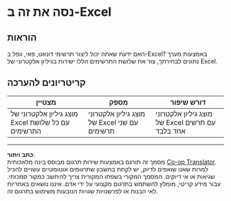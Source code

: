 <!--
CO_OP_TRANSLATOR_METADATA:
{
  "original_hash": "1e00fe6a244c2f8f9a794c862661dd4f",
  "translation_date": "2025-08-28T15:38:34+00:00",
  "source_file": "3-Data-Visualization/11-visualization-proportions/assignment.md",
  "language_code": "he"
}
-->
# נסה את זה ב-Excel

## הוראות

האם ידעת שאתה יכול ליצור תרשימי דונאט, פאי, וופל ב-Excel? באמצעות מערך נתונים לבחירתך, צור את שלושת התרשימים הללו ישירות בגיליון אלקטרוני של Excel.

## קריטריונים להערכה

| מצטיין                                                | מספק                                           | דורש שיפור                                         |
| ----------------------------------------------------- | --------------------------------------------- | ------------------------------------------------- |
| מוצג גיליון אלקטרוני של Excel עם כל שלושת התרשימים   | מוצג גיליון אלקטרוני של Excel עם שני תרשימים | מוצג גיליון אלקטרוני של Excel עם תרשים אחד בלבד |

---

**כתב ויתור**:  
מסמך זה תורגם באמצעות שירות תרגום מבוסס בינה מלאכותית [Co-op Translator](https://github.com/Azure/co-op-translator). למרות שאנו שואפים לדיוק, יש לקחת בחשבון שתרגומים אוטומטיים עשויים להכיל שגיאות או אי דיוקים. המסמך המקורי בשפתו המקורית צריך להיחשב כמקור סמכותי. עבור מידע קריטי, מומלץ להשתמש בתרגום מקצועי על ידי אדם. איננו נושאים באחריות לאי הבנות או לפרשנויות שגויות הנובעות משימוש בתרגום זה.